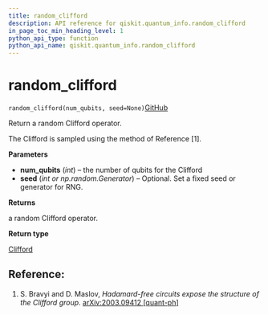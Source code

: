 ```yaml
---
title: random_clifford
description: API reference for qiskit.quantum_info.random_clifford
in_page_toc_min_heading_level: 1
python_api_type: function
python_api_name: qiskit.quantum_info.random_clifford
---
```


# random\_clifford

<span id="qiskit.quantum_info.random_clifford" />

`random_clifford(num_qubits, seed=None)`[GitHub](https://github.com/qiskit/qiskit/tree/stable/0.14/qiskit/quantum_info/operators/symplectic/random.py "view source code")

Return a random Clifford operator.

The Clifford is sampled using the method of Reference \[1].

**Parameters**

*   **num\_qubits** (*int*) – the number of qubits for the Clifford
*   **seed** (*int or np.random.Generator*) – Optional. Set a fixed seed or generator for RNG.

**Returns**

a random Clifford operator.

**Return type**

[Clifford](qiskit.quantum_info.Clifford "qiskit.quantum_info.Clifford")

## Reference:

1.  S. Bravyi and D. Maslov, *Hadamard-free circuits expose the structure of the Clifford group*. [arXiv:2003.09412 \[quant-ph\]](https://arxiv.org/abs/2003.09412)

